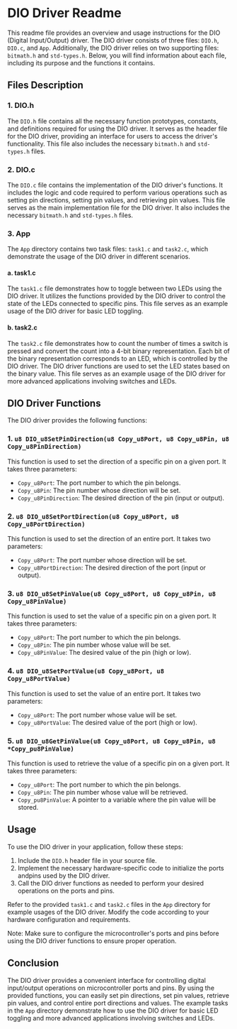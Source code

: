 # DIO Driver Readme

This readme file provides an overview and usage instructions for the DIO (Digital Input/Output) driver. The DIO driver consists of three files: `DIO.h`, `DIO.c`, and `App`. Additionally, the DIO driver relies on two supporting files: `bitmath.h` and `std-types.h`. Below, you will find information about each file, including its purpose and the functions it contains.

## Files Description

### 1. DIO.h

The `DIO.h` file contains all the necessary function prototypes, constants, and definitions required for using the DIO driver. It serves as the header file for the DIO driver, providing an interface for users to access the driver's functionality. This file also includes the necessary `bitmath.h` and `std-types.h` files.

### 2. DIO.c

The `DIO.c` file contains the implementation of the DIO driver's functions. It includes the logic and code required to perform various operations such as setting pin directions, setting pin values, and retrieving pin values. This file serves as the main implementation file for the DIO driver. It also includes the necessary `bitmath.h` and `std-types.h` files.

### 3. App

The `App` directory contains two task files: `task1.c` and `task2.c`, which demonstrate the usage of the DIO driver in different scenarios.

#### a. task1.c

The `task1.c` file demonstrates how to toggle between two LEDs using the DIO driver. It utilizes the functions provided by the DIO driver to control the state of the LEDs connected to specific pins. This file serves as an example usage of the DIO driver for basic LED toggling.

#### b. task2.c

The `task2.c` file demonstrates how to count the number of times a switch is pressed and convert the count into a 4-bit binary representation. Each bit of the binary representation corresponds to an LED, which is controlled by the DIO driver. The DIO driver functions are used to set the LED states based on the binary value. This file serves as an example usage of the DIO driver for more advanced applications involving switches and LEDs.

## DIO Driver Functions

The DIO driver provides the following functions:

### 1. `u8 DIO_u8SetPinDirection(u8 Copy_u8Port, u8 Copy_u8Pin, u8 Copy_u8PinDirection)`

This function is used to set the direction of a specific pin on a given port. It takes three parameters:
- `Copy_u8Port`: The port number to which the pin belongs.
- `Copy_u8Pin`: The pin number whose direction will be set.
- `Copy_u8PinDirection`: The desired direction of the pin (input or output).

### 2. `u8 DIO_u8SetPortDirection(u8 Copy_u8Port, u8 Copy_u8PortDirection)`

This function is used to set the direction of an entire port. It takes two parameters:
- `Copy_u8Port`: The port number whose direction will be set.
- `Copy_u8PortDirection`: The desired direction of the port (input or output).

### 3. `u8 DIO_u8SetPinValue(u8 Copy_u8Port, u8 Copy_u8Pin, u8 Copy_u8PinValue)`

This function is used to set the value of a specific pin on a given port. It takes three parameters:
- `Copy_u8Port`: The port number to which the pin belongs.
- `Copy_u8Pin`: The pin number whose value will be set.
- `Copy_u8PinValue`: The desired value of the pin (high or low).

### 4. `u8 DIO_u8SetPortValue(u8 Copy_u8Port, u8 Copy_u8PortValue)`

This function is used to set the value of an entire port. It takes two parameters:
- `Copy_u8Port`: The port number whose value will be set.
- `Copy_u8PortValue`: The desired value of the port (high or low).

### 5. `u8 DIO_u8GetPinValue(u8 Copy_u8Port, u8 Copy_u8Pin, u8 *Copy_pu8PinValue)`

This function is used to retrieve the value of a specific pin on a given port. It takes three parameters:
- `Copy_u8Port`: The port number to which the pin belongs.
- `Copy_u8Pin`: The pin number whose value will be retrieved.
- `Copy_pu8PinValue`: A pointer to a variable where the pin value will be stored.

## Usage

To use the DIO driver in your application, follow these steps:

1. Include the `DIO.h` header file in your source file.
2. Implement the necessary hardware-specific code to initialize the ports andpins used by the DIO driver.
3. Call the DIO driver functions as needed to perform your desired operations on the ports and pins.

Refer to the provided `task1.c` and `task2.c` files in the `App` directory for example usages of the DIO driver. Modify the code according to your hardware configuration and requirements.

Note: Make sure to configure the microcontroller's ports and pins before using the DIO driver functions to ensure proper operation.

## Conclusion

The DIO driver provides a convenient interface for controlling digital input/output operations on microcontroller ports and pins. By using the provided functions, you can easily set pin directions, set pin values, retrieve pin values, and control entire port directions and values. The example tasks in the `App` directory demonstrate how to use the DIO driver for basic LED toggling and more advanced applications involving switches and LEDs.